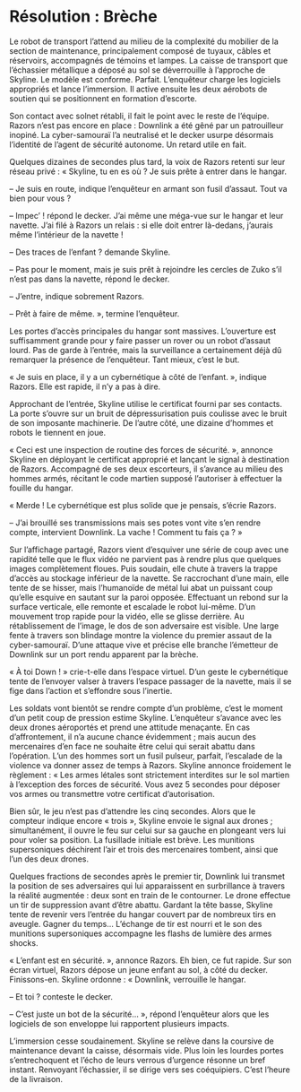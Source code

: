 # Résolution : Brèche

Le robot de transport l’attend au milieu de la complexité du mobilier de la section de maintenance, principalement composé de tuyaux, câbles et réservoirs, accompagnés de témoins et lampes. La caisse de transport que l’échassier métallique a déposé au sol se déverrouille à l’approche de Skyline. Le modèle est conforme. Parfait. L’enquêteur charge les logiciels appropriés et lance l’immersion. Il active ensuite les deux aérobots de soutien qui se positionnent en formation d’escorte.

Son contact avec solnet rétabli, il fait le point avec le reste de l’équipe. Razors n’est pas encore en place : Downlink a été gêné par un patrouilleur inopiné. La cyber-samouraï l’a neutralisé et le decker usurpe désormais l’identité de l’agent de sécurité autonome. Un retard utile en fait.

Quelques dizaines de secondes plus tard, la voix de Razors retenti sur leur réseau privé : « Skyline, tu en es où ? Je suis prête à entrer dans le hangar.

– Je suis en route, indique l’enquêteur en armant son fusil d’assaut. Tout va bien pour vous ?

– Impec’ ! répond le decker. J’ai même une méga-vue sur le hangar et leur navette. J’ai filé à Razors un relais : si elle doit entrer là-dedans, j’aurais même l’intérieur de la navette !

– Des traces de l’enfant ? demande Skyline.

– Pas pour le moment, mais je suis prêt à rejoindre les cercles de Zuko s’il n’est pas dans la navette, répond le decker.

– J’entre, indique sobrement Razors.

– Prêt à faire de même. », termine l’enquêteur.

Les portes d’accès principales du hangar sont massives. L’ouverture est suffisamment grande pour y faire passer un rover ou un robot d’assaut lourd. Pas de garde à l’entrée, mais la surveillance a certainement déjà dû remarquer la présence de l’enquêteur. Tant mieux, c’est le but.

« Je suis en place, il y a un cybernétique à côté de l’enfant. », indique Razors. Elle est rapide, il n’y a pas à dire.

Approchant de l’entrée, Skyline utilise le certificat fourni par ses contacts. La porte s’ouvre sur un bruit de dépressurisation puis coulisse avec le bruit de son imposante machinerie. De l’autre côté, une dizaine d’hommes et robots le tiennent en joue.

« Ceci est une inspection de routine des forces de sécurité. », annonce Skyline en déployant le certificat approprié et lançant le signal à destination de Razors. Accompagné de ses deux escorteurs, il s’avance au milieu des hommes armés, récitant le code martien supposé l’autoriser à effectuer la fouille du hangar.

« Merde ! Le cybernétique est plus solide que je pensais, s’écrie Razors.

– J’ai brouillé ses transmissions mais ses potes vont vite s’en rendre compte, intervient Downlink. La vache ! Comment tu fais ça ? »

Sur l’affichage partagé, Razors vient d’esquiver une série de coup avec une rapidité telle que le flux vidéo ne parvient pas à rendre plus que quelques images complètement floues. Puis soudain, elle chute à travers la trappe d’accès au stockage inférieur de la navette. Se raccrochant d’une main, elle tente de se hisser, mais l’humanoïde de métal lui abat un puissant coup qu’elle esquive en sautant sur la paroi opposée. Effectuant un rebond sur la surface verticale, elle remonte et escalade le robot lui-même. D’un mouvement trop rapide pour la vidéo, elle se glisse derrière. Au rétablissement de l’image, le dos de son adversaire est visible. Une large fente à travers son blindage montre la violence du premier assaut de la cyber-samouraï. D’une attaque vive et précise elle branche l’émetteur de Downlink sur un port rendu apparent par la brèche.

« À toi Down ! » crie-t-elle dans l’espace virtuel. D’un geste le cybernétique tente de l’envoyer valser à travers l’espace passager de la navette, mais il se fige dans l’action et s’effondre sous l’inertie.

Les soldats vont bientôt se rendre compte d’un problème, c’est le moment d’un petit coup de pression estime Skyline. L’enquêteur s’avance avec les deux drones aéroportés et prend une attitude menaçante. En cas d’affrontement, il n’a aucune chance évidemment ; mais aucun des mercenaires d’en face ne souhaite être celui qui serait abattu dans l’opération. L’un des hommes sort un fusil pulseur, parfait, l’escalade de la violence va donner assez de temps à Razors. Skyline annonce froidement le règlement : « Les armes létales sont strictement interdites sur le sol martien à l’exception des forces de sécurité. Vous avez 5 secondes pour déposer vos armes ou transmettre votre certificat d’autorisation.

Bien sûr, le jeu n’est pas d’attendre les cinq secondes. Alors que le compteur indique encore « trois », Skyline envoie le signal aux drones ; simultanément, il ouvre le feu sur celui sur sa gauche en plongeant vers lui pour voler sa position. La fusillade initiale est brève. Les munitions supersoniques déchirent l’air et trois des mercenaires tombent, ainsi que l’un des deux drones.

Quelques fractions de secondes après le premier tir, Downlink lui transmet la position de ses adversaires qui lui apparaissent en surbrillance à travers la réalité augmentée : deux sont en train de le contourner. Le drone effectue un tir de suppression avant d’être abattu. Gardant la tête basse, Skyline tente de revenir vers l’entrée du hangar couvert par de nombreux tirs en aveugle. Gagner du temps… L’échange de tir est nourri et le son des munitions supersoniques accompagne les flashs de lumière des armes shocks.

« L’enfant est en sécurité. », annonce Razors. Eh bien, ce fut rapide. Sur son écran virtuel, Razors dépose un jeune enfant au sol, à côté du decker. Finissons-en. Skyline ordonne : « Downlink, verrouille le hangar.

– Et toi ? conteste le decker.

– C’est juste un bot de la sécurité… », répond l’enquêteur alors que les logiciels de son enveloppe lui rapportent plusieurs impacts.

L’immersion cesse soudainement. Skyline se relève dans la coursive de maintenance devant la caisse, désormais vide. Plus loin les lourdes portes s’entrechoquent et l’écho de leurs verrous d’urgence résonne un bref instant. Renvoyant l’échassier, il se dirige vers ses coéquipiers. C’est l’heure de la livraison.